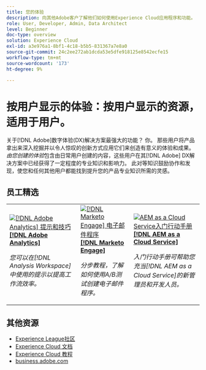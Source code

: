 ```yaml
---
title: 您的体验
description: 向其他Adobe客户了解他们如何使用Experience Cloud应用程序和功能。
role: User, Developer, Admin, Data Architect
level: Beginner
doc-type: overview
solution: Experience Cloud
exl-id: a3e976a1-8bf1-4c18-b5b5-831367a7e8a0
source-git-commit: 24c2ee272ab1dcda53e5dfe918125e8542ecfe15
workflow-type: tm+mt
source-wordcount: '173'
ht-degree: 9%

---
```


# 按用户显示的体验：按用户显示的资源，适用于用户。

关于[!DNL Adobe]数字体验(DX)解决方案最强大的功能？ 你。 那些用户将产品拿出来深入挖掘并以令人惊叹的创新方式应用它们来创造有意义的体验和成果。 _由您创建的体验_&#x200B;包含由日常用户创建的内容，这些用户在其[!DNL Adobe] DX解决方案中已经获得了一定程度的专业知识和影响力。 此对等知识鼓励协作和发现，使您和任何其他用户都能找到提升您的产品专业知识所需的灵感。

<div id="recs-overview-body-1"></div>
<div id="recs-overview-body-2"></div>
<div id="recs-overview-body-3"></div>
<div id="recs-overview-body-4"></div>
<div id="recs-overview-body-5"></div>
<div id="recs-overview-body-6"></div>

<div id="staff-picks-section">

## 员工精选

<table>
<tr>
  <td>
    <a href="/help/analytics/analysis-workspace/tips-and-tricks/right-click-tips-and-tricks-for-more-efficient-workflows.md">
      <img alt="[!DNL Adobe Analytics] 提示和技巧" src="https://video.tv.adobe.com/v/3417736?format=jpeg" />
    </a>
    <div>
      <a href="/help/analytics/analysis-workspace/tips-and-tricks/right-click-tips-and-tricks-for-more-efficient-workflows.md">
    <strong>[!DNL Adobe Analytics]</strong>
    </a>
    </div>
    <p>
    <em>您可以在[!DNL Analysis Workspace]中使用的提示以提高工作流效率。</em>
    <p>
  </td>
  <td>
    <a href="/help/marketo/programs/email-programs.md">
      <img alt="[!DNL Marketo Engage] 电子邮件程序" src="https://video.tv.adobe.com/v/3453377?format=jpeg&captions=chi_hans" />
    </a>
    <div>
      <a href="/help/marketo/programs/email-programs.md">
    <strong>[!DNL Marketo Engage]</strong>
    </a>
    </div>
    <p>
    <em>分步教程，了解如何使用A/B测试创建电子邮件程序。</em>
    <p>
  </td>
  <td>
    <a href="/help/experience-manager/cloud-service/expert-resources/aem-champions/onboarding-playbook.md">
      <img alt="AEM as a Cloud Service入门行动手册" src="https://video.tv.adobe.com/v/3419299?format=jpeg" />
    </a>
    <div>
      <a href="/help/experience-manager/cloud-service/expert-resources/aem-champions/onboarding-playbook.md">
    <strong>[!DNL AEM as a Cloud Service]</strong>
    </a>
    </div>
    <p>
    <em>入门行动手册可帮助您充当[!DNL AEM as a Cloud Service]的新管理员和开发人员。</em>
    <p>
  </td>
</tr>
</table>
</div>

## 其他资源

* [Experience League社区](https://experienceleaguecommunities.adobe.com/)
* [Experience Cloud 文档](https://experienceleague.adobe.com/docs/?lang=zh-Hans)
* [Experience Cloud 教程](https://experienceleague.adobe.com/docs/home-tutorials.html?lang=zh-Hans)
* [business.adobe.com](https://business.adobe.com/cn)

